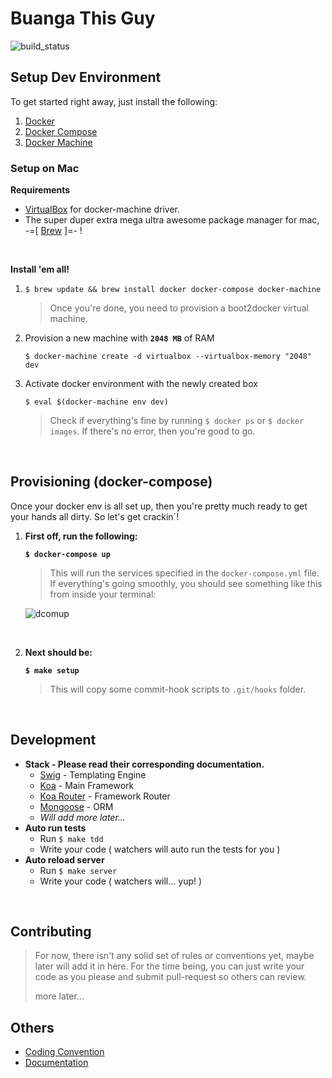 # Buanga This Guy

![build_status](https://api.travis-ci.org/wadiwasi/btg.svg?branch=master)

## Setup Dev Environment

To get started right away, just install the following:

1. [Docker](https://docs.docker.com/engine/installation/)
2. [Docker Compose](https://docs.docker.com/compose/install/)
3. [Docker Machine](https://docs.docker.com/machine/install-machine/)

### Setup on Mac

**Requirements**

- [VirtualBox](https://www.virtualbox.org/wiki/Downloads) for docker-machine driver.
- The super duper extra mega ultra awesome package manager for mac, -=[ [Brew](http://brew.sh/) ]=- !

&nbsp;

**Install 'em all!**

1. `$ brew update && brew install docker docker-compose docker-machine`

    > Once you're done, you need to provision a boot2docker virtual machine.

2. Provision a new machine with **`2048 MB`** of RAM

    `$ docker-machine create -d virtualbox --virtualbox-memory "2048" dev`

3. Activate docker environment with the newly created box

    `$ eval $(docker-machine env dev)`


    > Check if everything's fine by running `$ docker ps` or `$ docker images`. If
    there's no error, then you're good to go.

&nbsp;

## Provisioning (docker-compose)

Once your docker env is all set up, then you're pretty much ready to get your hands all dirty. So let's get crackin`!

1. **First off, run the following:**

    **`$ docker-compose up`**

    > This will run the services specified in the `docker-compose.yml` file.
    > If everything's going smoothly, you should see something like this
    > from inside your terminal:

    ![dcomup](http://cl.ly/2H1B3C2D2p2u/download/Screen%20Recording%202016-02-26%20at%2001.29%20AM.gif)

    &nbsp;

2. **Next should be:**

    **`$ make setup`**
    >
    > This will copy some commit-hook scripts to `.git/hooks` folder.

    &nbsp;

## Development

- **Stack - Please read their corresponding documentation.**
	- [Swig](http://paularmstrong.github.io/swig/) - Templating Engine
	- [Koa](http://koajs.com) - Main Framework
	- [Koa Router](https://github.com/alexmingoia/koa-router) - Framework Router
	- [Mongoose](https://github.com/Automattic/mongoose) - ORM
	- _Will add more later..._
- **Auto run tests**
	- Run `$ make tdd`
	- Write your code ( watchers will auto run the tests for you )
- **Auto reload server**
	- Run `$ make server`
	- Write your code ( watchers will... yup! )

&nbsp;

## Contributing

> For now, there isn't any solid set of rules or conventions yet, maybe later will add it in here. For the time being, you can just write your code as you please and submit pull-request so others can review.
>
> more later...

## Others

* [Coding Convention](https://github.com/wadiwasi/btg/wiki/Coding-Convention)
* [Documentation](https://github.com/wadiwasi/btg/wiki/Documentation)

